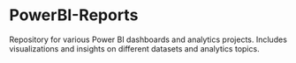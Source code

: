# PowerBI-Reports
Repository for various Power BI dashboards and analytics projects. Includes visualizations and insights on different datasets and analytics topics.

